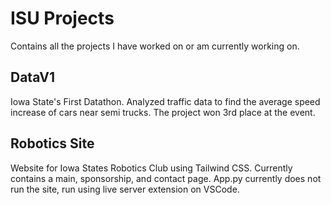 # ISU Projects
Contains all the projects I have worked on or am currently working on.

## DataV1
Iowa State's First Datathon. Analyzed traffic data to find the average speed increase of cars near semi trucks. The project won 3rd place at the event.

## Robotics Site
Website for Iowa States  Robotics Club using Tailwind CSS. Currently contains a main, sponsorship, and contact page. App.py currently does not run the site, run using live server extension on VSCode.
